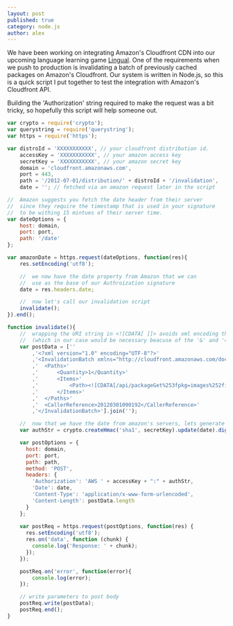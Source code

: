 ```yaml
---
layout: post
published: true
category: node.js
author: alex
---
```


We have been working on integrating Amazon's Cloudfront CDN into our upcoming language learning game [Lingual](http://www.catchlingual.com). One of the requirements when we push to production is invalidating a batch of previously cached packages on Amazon's Cloudfront. Our system is written in Node.js, so this is a quick script I put together to test the integration with Amazon's Cloudfront API.

Building the 'Authorization' string required to make the request was a bit tricky, so hopefully this script will help someone out.

``` js
var crypto = require('crypto');
var querystring = require('querystring');
var https = require('https');

var distroId = 'XXXXXXXXXXX', // your cloudfront distribution id.
	accessKey = 'XXXXXXXXXXX', // your amazon access key
	secretKey = 'XXXXXXXXXXX', // your amazon secret key
	domain = 'cloudfront.amazonaws.com',
	port = 443,
	path = '/2012-07-01/distribution/' + distroId + '/invalidation',
	date = ''; // fetched via an amazon request later in the script

//	Amazon suggests you fetch the date header from their server
//	since they require the timestamp that is used in your signature
//	to be withing 15 mintues of their server time.
var dateOptions = {
	host: domain,
	port: port,
	path: '/date'
};

var amazonDate = https.request(dateOptions, function(res){
	res.setEncoding('utf8');

	//	we now have the date property from Amazon that we can
	//	use as the base of our Authroization signature
	date = res.headers.date;

	//	now let's call our invalidation script
	invalidate();
}).end();

function invalidate(){
	//	wrapping the URI string in <![CDATA[ ]]> avoids xml encoding the URI 
    //	(which in our case would be necessary beacuse of the '&' and '=' chars)
	var postData = [''
		,'<?xml version="1.0" encoding="UTF-8"?>'
		,'<InvalidationBatch xmlns="http://cloudfront.amazonaws.com/doc/2012-07-01/">'
		,'	<Paths>'
		,'		<Quantity>1</Quantity>'
		,'		<Items>'
		,'			<Path><![CDATA[/api/packageGet%253fpkg=images%252ficons%252fanimals&lastMod=0&size=1x]]></Path>'
		,'		</Items>'
		,'	</Paths>'
		,'	<CallerReference>20120301090192</CallerReference>'
		,'</InvalidationBatch>'].join('');

	//	now that we have the date from amazon's servers, lets generate our auth string
	var authStr = crypto.createHmac('sha1', secretKey).update(date).digest('base64');

	var postOptions = {  
	  host: domain,  
	  port: port,  
	  path: path,  
	  method: 'POST',  
	  headers: {  
		'Authorization': 'AWS ' + accessKey + ":" + authStr,
		'Date': date,
        'Content-Type': 'application/x-www-form-urlencoded',  
        'Content-Length': postData.length  
	  }  
	};
	  
	var postReq = https.request(postOptions, function(res) {  
	  res.setEncoding('utf8');
	  res.on('data', function (chunk) {
	  	console.log('Response: ' + chunk);
	  });  
	});

	postReq.on('error', function(error){
		console.log(error);
	});

	// write parameters to post body  
	postReq.write(postData);  
	postReq.end();
}
```
